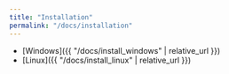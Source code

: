 ```yaml
---
title: "Installation"
permalink: "/docs/installation"
---
```


- [Windows]({{ "/docs/install_windows" | relative_url }})
- [Linux]({{ "/docs/install_linux" | relative_url }})